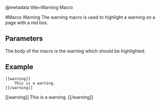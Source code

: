 @metadata title=Warning Macro

#Macro Warning
The warning macro is used to highlight a warning on a page with a red box.


## Parameters

The body of the macro is the warning which should be highlighted.

## Example 

    [[warning]]
        This is a warning.
    [[/warning]]

[[warning]]
This is a warning.
[[/warning]]
